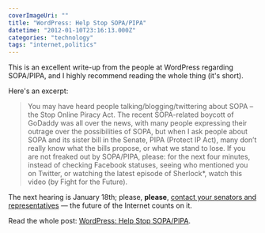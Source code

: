 ```yaml
---
coverImageUri: ""
title: "WordPress: Help Stop SOPA/PIPA"
datetime: "2012-01-10T23:16:13.000Z"
categories: "technology"
tags: "internet,politics"
---
```


This is an excellent write-up from the people at WordPress regarding SOPA/PIPA, and I highly recommend reading the whole thing (it's short).

Here's an excerpt:

> You may have heard people talking/blogging/twittering about SOPA – the Stop Online Piracy Act. The recent SOPA-related boycott of GoDaddy was all over the news, with many people expressing their outrage over the possibilities of SOPA, but when I ask people about SOPA and its sister bill in the Senate, PIPA (Protect IP Act), many don’t really know what the bills propose, or what we stand to lose. If you are not freaked out by SOPA/PIPA, please: for the next four minutes, instead of checking Facebook statuses, seeing who mentioned you on Twitter, or watching the latest episode of Sherlock\*, watch this video (by Fight for the Future).

The next hearing is January 18th; please, **please**, [contact your senators and representatives](https://www.brandonmartinez.com/2011/12/13/if-you-like-using-the-internet/ "If you like using the Internet…") — the future of the Internet counts on it.

Read the whole post: [WordPress: Help Stop SOPA/PIPA](http://wordpress.org/news/2012/01/help-stop-sopa-pipa/).
